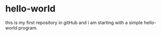 # hello-world
this is my first repository in gitHub and i am starting with a simple hello-world program.
